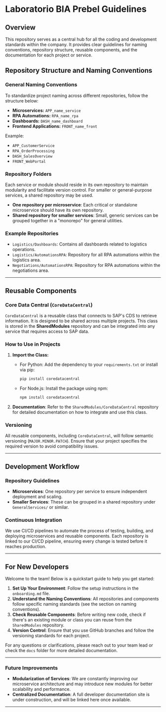 # Laboratorio BIA Prebel Guidelines

## Overview

This repository serves as a central hub for all the coding and development standards within the company. It provides clear guidelines for naming conventions, repository structure, reusable components, and the documentation for each project or service.

## Repository Structure and Naming Conventions

### General Naming Conventions

To standardize project naming across different repositories, follow the structure below:

- **Microservices:** `APP_name_service`
- **RPA Automations:** `RPA_name_rpa`
- **Dashboards:** `DASH_name_dashboard`
- **Frontend Applications:** `FRONT_name_front`

Example:
- `APP_CustomerService`
- `RPA_OrderProcessing`
- `DASH_SalesOverview`
- `FRONT_WebPortal`

### Repository Folders

Each service or module should reside in its own repository to maintain modularity and facilitate version control. For smaller or general-purpose services, a shared repository may be used.

- **One repository per microservice**: Each critical or standalone microservice should have its own repository.
- **Shared repository for smaller services**: Small, generic services can be grouped together in a "monorepo" for general utilities.

### Example Repositories
- `Logistics/Dashboards`: Contains all dashboards related to logistics operations.
- `Logistics/AutomationsRPA`: Repository for all RPA automations within the logistics area.
- `Negotiations/AutomationsRPA`: Repository for RPA automations within the negotiations area.

---

## Reusable Components

### Core Data Central (`CoreDataCentral`)

`CoreDataCentral` is a reusable class that connects to SAP's CDS to retrieve information. It is designed to be shared across multiple projects. This class is stored in the **SharedModules** repository and can be integrated into any service that requires access to SAP data.

### How to Use in Projects

1. **Import the Class:**
   - For Python: Add the dependency to your `requirements.txt` or install via pip:
     ```bash
     pip install coredatacentral
     ```
   - For Node.js: Install the package using npm:
     ```bash
     npm install coredatacentral
     ```

2. **Documentation**: Refer to the `SharedModules/CoreDataCentral` repository for detailed documentation on how to integrate and use this class.

### Versioning

All reusable components, including `CoreDataCentral`, will follow semantic versioning (`MAJOR.MINOR.PATCH`). Ensure that your project specifies the required version to avoid compatibility issues.

---

## Development Workflow

### Repository Guidelines

- **Microservices**: One repository per service to ensure independent deployment and scaling.
- **Smaller Services**: These can be grouped in a shared repository under `GeneralServices/` or similar.
  
### Continuous Integration

We use CI/CD pipelines to automate the process of testing, building, and deploying microservices and reusable components. Each repository is linked to our CI/CD pipeline, ensuring every change is tested before it reaches production.

---

## For New Developers

Welcome to the team! Below is a quickstart guide to help you get started:

1. **Set Up Your Environment**: Follow the setup instructions in the `onboarding.md` file.
2. **Understand the Naming Conventions**: All repositories and components follow specific naming standards (see the section on naming conventions).
3. **Check Reusable Components**: Before writing new code, check if there's an existing module or class you can reuse from the `SharedModules` repository.
4. **Version Control**: Ensure that you use GitHub branches and follow the versioning standards for each project.

For any questions or clarifications, please reach out to your team lead or check the `docs` folder for more detailed documentation.

---

### Future Improvements

- **Modularization of Services**: We are constantly improving our microservice architecture and may introduce new modules for better scalability and performance.
- **Centralized Documentation**: A full developer documentation site is under construction, and will be linked here once available.

---
